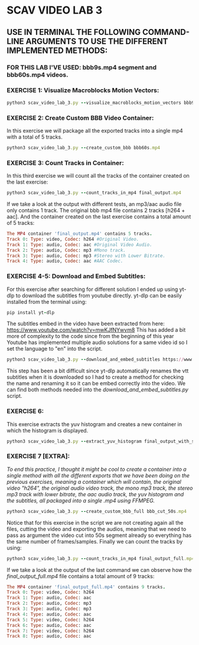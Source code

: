 # SCAV VIDEO LAB 3
## USE IN TERMINAL THE FOLLOWING COMMAND-LINE ARGUMENTS TO USE THE DIFFERENT IMPLEMENTED METHODS:
### FOR THIS LAB I'VE USED: bbb9s.mp4 segment and bbb60s.mp4 videos.
### EXERCISE 1: Visualize Macroblocks Motion Vectors:

```ruby
python3 scav_video_lab_3.py --visualize_macroblocks_motion_vectors bbb9s.mp4 bbb9s_mmv.mp4
```

### EXERCISE 2: Create Custom BBB Video Container:
In this exercise we will package all the exported tracks into a single mp4 with a total of 5 tracks.
```ruby
python3 scav_video_lab_3.py --create_custom_bbb bbb60s.mp4
```
### EXERCISE 3: Count Tracks in Container:
In this third exercise we will count all the tracks of the container created on the last exercise:
```ruby
python3 scav_video_lab_3.py --count_tracks_in_mp4 final_output.mp4
```
If we take a look at the output with different tests, an mp3/aac audio file only contains 1 track. The original bbb mp4 file contains 2 tracks [h264 + aac]. And the container created on the last exercise contains a total amount of 5 tracks:
```ruby
The MP4 container 'final_output.mp4' contains 5 tracks.
Track 0: Type: video, Codec: h264 #Original Video.
Track 1: Type: audio, Codec: aac #Original Video Audio.
Track 2: Type: audio, Codec: mp3 #Mono track.
Track 3: Type: audio, Codec: mp3 #Stereo with Lower Bitrate.
Track 4: Type: audio, Codec: aac #AAC Codec.
```

### EXERCISE 4-5: Download and Embed Subtitles:
For this exercise after searching for different solution I ended up using yt-dlp to download the subtitles from youtube directly.
yt-dlp can be easily installed from the terminal using:
```ruby
pip install yt-dlp
```
The subtitles embed in the video have been extracted from here: https://www.youtube.com/watch?v=mwKJfNYwvm8
This has added a bit more of complexity to the code since from the beginning of this year Youtube has implemented multiple audio solutions for a same video id so I set the language to "en" into the script.

```ruby
python3 scav_video_lab_3.py --download_and_embed_subtitles https://www.youtube.com/watch?v=mwKJfNYwvm8 final_output.mp4
```
This step has been a bit difficult since yt-dlp automatically renames the vtt subtitles when it is downloaded so I had to create a method for checking the name and renaming it so it can be embed correctly into the video. We can find both methods needed into the _download_and_embed_subtitles.py_ script.

### EXERCISE 6:
This exercise extracts the yuv histogram and creates a new container in which the histogram is displayed.
```ruby
python3 scav_video_lab_3.py --extract_yuv_histogram final_output_with_subtitles.mp4 final_output_with_subtitles_with_histogram.mp4
```

### EXERCISE 7 [EXTRA]:
_To end this practice, I thought it might be cool to create a container into a single method with all the different exports that we have been doing on the previous exercises, meaning a container which will contain, the original video "h264", the original audio video track, the mono mp3 track, the stereo mp3 track with lower bitrate, the aac audio track, the yuv histogram and the subtitles, all packaged into a single .mp4 using FFMPEG._
```ruby
python3 scav_video_lab_3.py --create_custom_bbb_full bbb_cut_50s.mp4
```
Notice that for this exercise in the script we are not creating again all the files, cutting the video and exporting the audios, meaning that we need to pass as argument the video cut into 50s segment already so everything has the same number of frames/samples.
Finally we can count the tracks by using:

```ruby
python3 scav_video_lab_3.py --count_tracks_in_mp4 final_output_full.mp4
```

If we take a look at the output of the last command we can observe how the _final_output_full.mp4_ file contains a total amount of 9 tracks:

```ruby
The MP4 container 'final_output_full.mp4' contains 9 tracks.
Track 0: Type: video, Codec: h264
Track 1: Type: audio, Codec: aac
Track 2: Type: audio, Codec: mp3
Track 3: Type: audio, Codec: mp3
Track 4: Type: audio, Codec: aac
Track 5: Type: video, Codec: h264
Track 6: Type: audio, Codec: aac
Track 7: Type: video, Codec: h264
Track 8: Type: audio, Codec: aac
```

